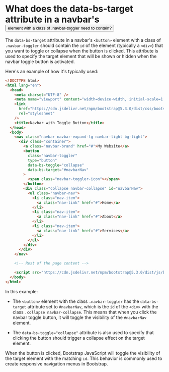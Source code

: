 # What does the data-bs-target attribute in a navbar's <button> element with a class of .navbar-toggler need to contain?

The `data-bs-target` attribute in a navbar's `<button>` element with a class of `.navbar-toggler` should contain the `id` of the element (typically a `<div>`) that you want to toggle or collapse when the button is clicked. This attribute is used to specify the target element that will be shown or hidden when the navbar toggle button is activated.

Here's an example of how it's typically used:

```html
<!DOCTYPE html>
<html lang="en">
  <head>
    <meta charset="UTF-8" />
    <meta name="viewport" content="width=device-width, initial-scale=1.0" />
    <link
      href="https://cdn.jsdelivr.net/npm/bootstrap@5.3.0/dist/css/bootstrap.min.css"
      rel="stylesheet"
    />
    <title>Navbar with Toggle Button</title>
  </head>
  <body>
    <nav class="navbar navbar-expand-lg navbar-light bg-light">
      <div class="container">
        <a class="navbar-brand" href="#">My Website</a>
        <button
          class="navbar-toggler"
          type="button"
          data-bs-toggle="collapse"
          data-bs-target="#navbarNav"
        >
          <span class="navbar-toggler-icon"></span>
        </button>
        <div class="collapse navbar-collapse" id="navbarNav">
          <ul class="navbar-nav">
            <li class="nav-item">
              <a class="nav-link" href="#">Home</a>
            </li>
            <li class="nav-item">
              <a class="nav-link" href="#">About</a>
            </li>
            <li class="nav-item">
              <a class="nav-link" href="#">Services</a>
            </li>
          </ul>
        </div>
      </div>
    </nav>

    <!-- Rest of the page content -->

    <script src="https://cdn.jsdelivr.net/npm/bootstrap@5.3.0/dist/js/bootstrap.bundle.min.js"></script>
  </body>
</html>
```

In this example:

- The `<button>` element with the class `.navbar-toggler` has the `data-bs-target` attribute set to `#navbarNav`, which is the `id` of the `<div>` with the class `.collapse navbar-collapse`. This means that when you click the navbar toggle button, it will toggle the visibility of the `#navbarNav` element.

- The `data-bs-toggle="collapse"` attribute is also used to specify that clicking the button should trigger a collapse effect on the target element.

When the button is clicked, Bootstrap JavaScript will toggle the visibility of the target element with the matching `id`. This behavior is commonly used to create responsive navigation menus in Bootstrap.
